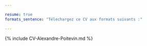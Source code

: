 ```yaml
---

resume: true
formats_sentence: "Télechargez ce CV aux formats suivants :"

---
```


{% include CV-Alexandre-Poitevin.md %}
